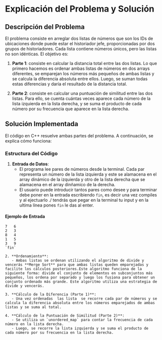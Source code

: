 # Explicación del Problema y Solución

## Descripción del Problema

El problema consiste en arreglar dos listas de números que son los IDs de ubicaciones donde puede estar el historiador jefe,  proporcionadas por dos grupos de historiadores. Cada lista contiene números únicos, pero las listas no son idénticas. El objetivo es:

1. **Parte 1**: consiste en calcular la distancia total entre las dos listas. Lo que primero hacemos es ordenar ambas listas de números en dos arrays diferentes, se emparejan los números más pequeños de ambas listas y se calcula la diferencia absoluta entre ellos. Luego, se suman todas estas diferencias y daría el resultado de la distancia total.

2. **Parte 2**: consiste en calcular una puntuación de similitud entre las dos listas. Para ello, se cuenta cuántas veces aparece cada número de la lista izquierda en la lista derecha, y se suma el producto de cada número por su frecuencia que aparece en la lista derecha.

## Solución Implementada

El código en C++ resuelve ambas partes del problema. A continuación, se explica cómo funciona:

### Estructura del Código

1. **Entrada de Datos**:
   - El programa lee pares de números desde la terminal. Cada par representa un número de la lista izquierda y este se alamacena en el array dinámico de la izquierda  y otro de la lista derecha que se alamacena en el array dinñamico de la derecha.
   - El usuario puede introducir tantos pares como desee y para  terminar debe poner en la entrada escribiendo `fin`, es decir una vez compiles y al ejectuarlo ./ tendrás que pegar en la terminal tu input y en la ultima línea pones `fin` le das al enter.
#### Ejemplo de Entrada

```
7   6
2   3
8   4
1   5
3   9
`fin`

2. **Ordenamiento**:
   - Ambas listas se ordenan utilizando el algoritmo de divide y vencerás **Merge Sort** para que ambas listas queden emparejadas y facilite los cálculos posteriores.Este algoritmo funciona de la siguiente forma: divide el conjunto de elementos en subconjuntos más pequeños, los ordena por separado y luego los fusiona para obtener un conjunto ordenado más grande. Este algoritmo utiliza una estrategia de divide y vencerás.

3. **Cálculo de la Diferencia (Parte 1)**:
   - Una vez ordenadas  las lista  se recorre cada par de números y se calcula la diferencia absoluta entre los números emparejados de ambas listas y se suma al total.

4. **Cálculo de la Puntuación de Similitud (Parte 2)**:
   - Se utiliza un `unordered_map` para contar la frecuencia de cada número en la lista derecha.
   - Luego, se recorre la lista izquierda y se suma el producto de cada número por su frecuencia en la lista derecha.
